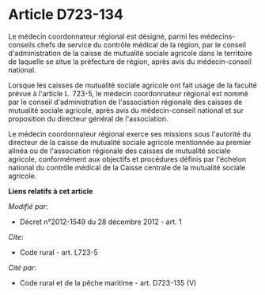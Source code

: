# Article D723-134

Le médecin coordonnateur régional est désigné, parmi les médecins-conseils chefs de service du contrôle médical de la région,
par le conseil d'administration de la caisse de mutualité sociale agricole dans le territoire de laquelle se situe la
préfecture de région, après avis du médecin-conseil national. 

Lorsque les caisses de mutualité sociale agricole ont fait usage de la faculté prévue à l'article L. 723-5, le médecin
coordonnateur régional est nommé par le conseil d'administration de l'association régionale des caisses de mutualité sociale
agricole, après avis du médecin-conseil national et sur proposition du directeur général de l'association. 

Le médecin coordonnateur régional exerce ses missions sous l'autorité du directeur de la caisse de mutualité sociale agricole
mentionnée au premier alinéa ou de l'association régionale des caisses de mutualité sociale agricole, conformément aux
objectifs et procédures définis par l'échelon national du contrôle médical de la Caisse centrale de la mutualité sociale
agricole.

**Liens relatifs à cet article**

_Modifié par_:

  - Décret n°2012-1549 du 28 décembre 2012 - art. 1

_Cite_:

  - Code rural - art. L723-5

_Cité par_:

  - Code rural et de la pêche maritime - art. D723-135 (V)
